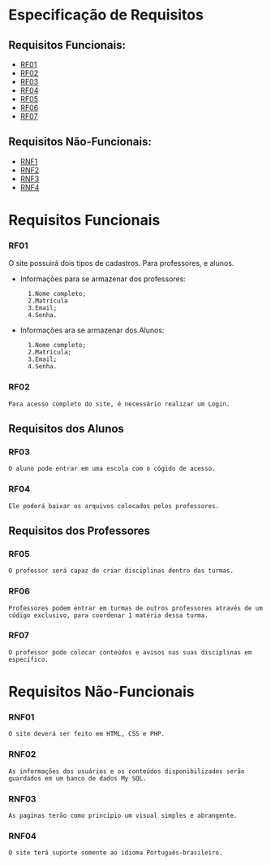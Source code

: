 # Especificação de Requisitos


## Requisitos Funcionais:
- [RF01](#RF01)
- [RF02](#RF02)
- [RF03](#RF03)
- [RF04](#RF04)
- [RF05](#RF05)
- [RF06](#RF06)
- [RF07](#RF07)
## Requisitos Não-Funcionais:
- [RNF1](#RF01)
- [RNF2](#RF02)
- [RNF3](#RF03)
- [RNF4](#RF04)


#  Requisitos Funcionais

### RF01
O site possuirá dois tipos de cadastros. Para professores, e alunos.
+ Informações para se armazenar dos professores:
    
        1.Nome completo;
        2.Matrícula
        3.Email;
        4.Senha.

+ Informações ara se armazenar dos Alunos:
       
        1.Nome completo;
        2.Matrícula;
        3.Email;
        4.Senha.

### RF02
    Para acesso completo do site, é necessário realizar um Login.

## Requisitos dos Alunos
### RF03
    O aluno pode entrar em uma escola com o cógido de acesso.
### RF04
    Ele poderá baixar os arquivos colocados pelos professores.

## Requisitos dos Professores
### RF05
    O professor será capaz de criar disciplinas dentro das turmas.
### RF06
    Professores podem entrar em turmas de outros professores através de um código exclusivo, para coordenar 1 matéria dessa turma.
### RF07
    O professor pode colocar conteúdos e avisos nas suas disciplinas em específico.



#  Requisitos Não-Funcionais

### RNF01
    O site deverá ser feito em HTML, CSS e PHP.
### RNF02
    As informações dos usuários e os conteúdos disponibilizados serão guardados em um banco de dados My SQL.
### RNF03
    As paginas terão como princípio um visual simples e abrangente.
### RNF04
    O site terá suporte somente ao idioma Português-brasileiro.
